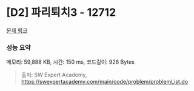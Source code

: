 # [D2] 파리퇴치3 - 12712 

[문제 링크](https://swexpertacademy.com/main/code/problem/problemDetail.do?contestProbId=AXuARWAqDkQDFARa) 

### 성능 요약

메모리: 59,888 KB, 시간: 150 ms, 코드길이: 926 Bytes



> 출처: SW Expert Academy, https://swexpertacademy.com/main/code/problem/problemList.do